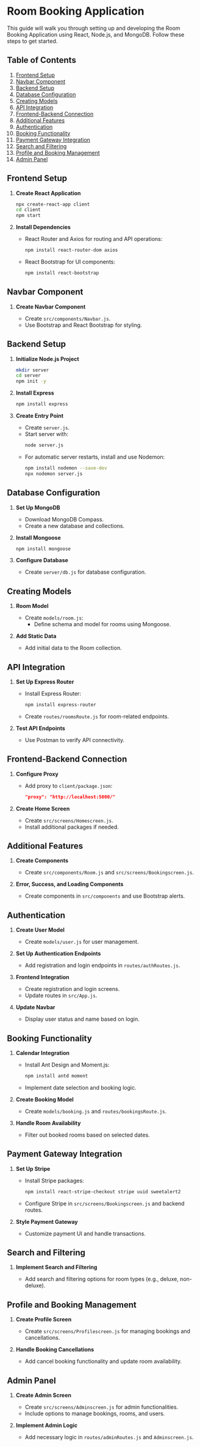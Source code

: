 

# Room Booking Application

This guide will walk you through setting up and developing the Room Booking Application using React, Node.js, and MongoDB. Follow these steps to get started.

## Table of Contents

1. [Frontend Setup](#frontend-setup)
2. [Navbar Component](#navbar-component)
3. [Backend Setup](#backend-setup)
4. [Database Configuration](#database-configuration)
5. [Creating Models](#creating-models)
6. [API Integration](#api-integration)
7. [Frontend-Backend Connection](#frontend-backend-connection)
8. [Additional Features](#additional-features)
9. [Authentication](#authentication)
10. [Booking Functionality](#booking-functionality)
11. [Payment Gateway Integration](#payment-gateway-integration)
12. [Search and Filtering](#search-and-filtering)
13. [Profile and Booking Management](#profile-and-booking-management)
14. [Admin Panel](#admin-panel)

## Frontend Setup

1. **Create React Application**

   ```bash
   npx create-react-app client
   cd client
   npm start
   ```

2. **Install Dependencies**

   - React Router and Axios for routing and API operations:
     ```bash
     npm install react-router-dom axios
     ```
   - React Bootstrap for UI components:
     ```bash
     npm install react-bootstrap
     ```

## Navbar Component

1. **Create Navbar Component**

   - Create `src/components/Navbar.js`.
   - Use Bootstrap and React Bootstrap for styling.

## Backend Setup

1. **Initialize Node.js Project**

   ```bash
   mkdir server
   cd server
   npm init -y
   ```

2. **Install Express**

   ```bash
   npm install express
   ```

3. **Create Entry Point**

   - Create `server.js`.
   - Start server with:
     ```bash
     node server.js
     ```
   - For automatic server restarts, install and use Nodemon:
     ```bash
     npm install nodemon --save-dev
     npx nodemon server.js
     ```

## Database Configuration

1. **Set Up MongoDB**

   - Download MongoDB Compass.
   - Create a new database and collections.

2. **Install Mongoose**

   ```bash
   npm install mongoose
   ```

3. **Configure Database**

   - Create `server/db.js` for database configuration.

## Creating Models

1. **Room Model**

   - Create `models/room.js`:
     - Define schema and model for rooms using Mongoose.

2. **Add Static Data**

   - Add initial data to the Room collection.

## API Integration

1. **Set Up Express Router**

   - Install Express Router:
     ```bash
     npm install express-router
     ```
   - Create `routes/roomsRoute.js` for room-related endpoints.

2. **Test API Endpoints**

   - Use Postman to verify API connectivity.

## Frontend-Backend Connection

1. **Configure Proxy**

   - Add proxy to `client/package.json`:
     ```json
     "proxy": "http://localhost:5000/"
     ```

2. **Create Home Screen**

   - Create `src/screens/Homescreen.js`.
   - Install additional packages if needed.

## Additional Features

1. **Create Components**

   - Create `src/components/Room.js` and `src/screens/Bookingscreen.js`.

2. **Error, Success, and Loading Components**

   - Create components in `src/components` and use Bootstrap alerts.

## Authentication

1. **Create User Model**

   - Create `models/user.js` for user management.

2. **Set Up Authentication Endpoints**

   - Add registration and login endpoints in `routes/authRoutes.js`.

3. **Frontend Integration**

   - Create registration and login screens.
   - Update routes in `src/App.js`.

4. **Update Navbar**

   - Display user status and name based on login.

## Booking Functionality

1. **Calendar Integration**

   - Install Ant Design and Moment.js:
     ```bash
     npm install antd moment
     ```
   - Implement date selection and booking logic.

2. **Create Booking Model**

   - Create `models/booking.js` and `routes/bookingsRoute.js`.

3. **Handle Room Availability**

   - Filter out booked rooms based on selected dates.

## Payment Gateway Integration

1. **Set Up Stripe**

   - Install Stripe packages:
     ```bash
     npm install react-stripe-checkout stripe uuid sweetalert2
     ```
   - Configure Stripe in `src/screens/Bookingscreen.js` and backend routes.

2. **Style Payment Gateway**

   - Customize payment UI and handle transactions.

## Search and Filtering

1. **Implement Search and Filtering**

   - Add search and filtering options for room types (e.g., deluxe, non-deluxe).

## Profile and Booking Management

1. **Create Profile Screen**

   - Create `src/screens/Profilescreen.js` for managing bookings and cancellations.

2. **Handle Booking Cancellations**

   - Add cancel booking functionality and update room availability.

## Admin Panel

1. **Create Admin Screen**

   - Create `src/screens/Adminscreen.js` for admin functionalities.
   - Include options to manage bookings, rooms, and users.

2. **Implement Admin Logic**

   - Add necessary logic in `routes/adminRoutes.js` and `Adminscreen.js`.
